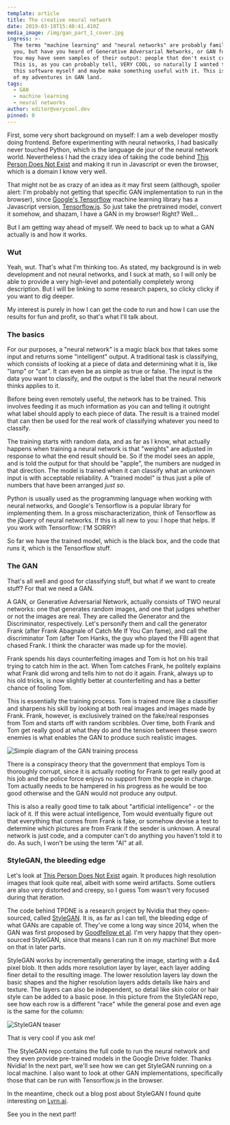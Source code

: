 ```yaml
---
template: article
title: The creative neural network
date: 2019-03-10T15:40:41.410Z
media_image: /img/gan_part_1_cover.jpg
ingress: >-
  The terms "machine learning" and "neural networks" are probably familiar to
  you, but have you heard of Generative Adversarial Networks, or GAN for short?
  You may have seen samples of their output: people that don't exist created from thin air.
  This is, as you can probably tell, VERY COOL, so naturally I wanted to run
  this software myself and maybe make something useful with it. This is part 1
  of my adventures in GAN land.
tags:
  - GAN
  - machine learning
  - neural networks
author: editor@verycool.dev
pinned: 0
---
```


First, some very short background on myself: I am a web developer mostly doing frontend. Before experimenting with neural networks, I had basically never touched Python, which is the language de jour of the neural network world. Nevertheless I had the crazy idea of taking the code behind [This Person Does Not Exist](https://thispersondoesnotexist.com/) and making it run in Javascript or even the browser, which is a domain I know very well.

That might not be as crazy of an idea as it may first seem (although, spoiler alert: I'm probably not getting that specific GAN implementation to run in the browser), since [Google's Tensorflow](https://www.tensorflow.org/) machine learning library has a Javascript version, [Tensorflow.js](https://www.tensorflow.org/js/). So just take the pretrained model, convert it somehow, and shazam, I have a GAN in my browser! Right? Well...

But I am getting way ahead of myself. We need to back up to what a GAN actually is and how it works.

### Wut

Yeah, wut. That's what I'm thinking too. As stated, my background is in web development and not neural networks, and I suck at math, so I will only be able to provide a very high-level and potentially completely wrong description. But I will be linking to some research papers, so clicky clicky if you want to dig deeper.

My interest is purely in how I can get the code to run and how I can use the results for fun and profit, so that's what I'll talk about.

### The basics

For our purposes, a "neural network" is a magic black box that takes some input and returns some "intelligent" output. A traditional task is classifying, which consists of looking at a piece of data and determining what it is, like "lamp" or "car". It can even be as simple as true or false. The input is the data you want to classify, and the output is the label that the neural network thinks applies to it.

Before being even remotely useful, the network has to be trained. This involves feeding it as much information as you can and telling it outright what label should apply to each piece of data. The result is a trained model that can then be used for the real work of classifying whatever you need to classify.

The training starts with random data, and as far as I know, what actually happens when training a neural network is that "weights" are adjusted in response to what the end result should be. So if the model sees an apple, and is told the output for that should be "apple", the numbers are nudged in that direction. The model is trained when it can classify what an unknown input is with acceptable reliability. A "trained model" is thus just a pile of numbers that have been arranged _just so_.

Python is usually used as the programming language when working with neural networks, and Google's Tensorflow is a popular library for implementing them. In a gross mischaracterization, think of Tensorflow as the jQuery of neural networks. If this is all new to you: I hope that helps. If you work with Tensorflow: I'M SORRY!

So far we have the trained model, which is the black box, and the code that runs it, which is the Tensorflow stuff.

### The GAN

That's all well and good for classifying stuff, but what if we want to create stuff? For that we need a GAN.

A GAN, or Generative Adversarial Network, actually consists of TWO neural networks: one that generates random images, and one that judges whether or not the images are real. They are called the Generator and the Discriminator, respectively. Let's personify them and call the generator Frank (after Frank Abagnale of Catch Me If You Can fame), and call the discriminator Tom (after Tom Hanks, the guy who played the FBI agent that chased Frank. I think the character was made up for the movie).

Frank spends his days counterfeiting images and Tom is hot on his trail trying to catch him in the act. When Tom catches Frank, he politely explains what Frank did wrong and tells him to not do it again. Frank, always up to his old tricks, is now slightly better at counterfeiting and has a better chance of fooling Tom.

This is essentially the training process. Tom is trained more like a classifier and sharpens his skill by looking at both real images and images made by Frank. Frank, however, is exclusively trained on the fake/real responses from Tom and starts off with random scribbles. Over time, both Frank and Tom get really good at what they do and the tension between these sworn enemies is what enables the GAN to produce such realistic images.

![Simple diagram of the GAN training process](/img/gans-overview.png 'GAN training diagram from https://www.lyrn.ai/2018/12/26/a-style-based-generator-architecture-for-generative-adversarial-networks/')

There is a conspiracy theory that the government that employs Tom is thoroughly corrupt, since it is actually rooting for Frank to get really good at his job and the police force enjoys no support from the people in charge. Tom actually needs to be hampered in his progress as he would be too good otherwise and the GAN would not produce any output.

This is also a really good time to talk about "artificial intelligence" - or the lack of it. If this were actual intelligence, Tom would eventually figure out that everything that comes from Frank is fake, or somehow devise a test to determine which pictures are from Frank if the sender is unknown. A neural network is just code, and a computer can't do anything you haven't told it to do. As such, I won't be using the term "AI" at all.

### StyleGAN, the bleeding edge

Let's look at [This Person Does Not Exist](https://thispersondoesnotexist.com/) again. It produces high resolution images that look quite real, albeit with some weird artifacts. Some outliers are also very distorted and creepy, so I guess Tom wasn't very focused during that iteration.

The code behind TPDNE is a research project by Nvidia that they open-sourced, called [StyleGAN](https://github.com/NVlabs/stylegan). It is, as far as I can tell, the bleeding edge of what GANs are capable of. They've come a long way since 2014, when the GAN was first proposed by [Goodfellow et al](https://arxiv.org/abs/1406.2661). I'm very happy that they open-sourced StyleGAN, since that means I can run it on my machine! But more on that in later parts.

StyleGAN works by incrementally generating the image, starting with a 4x4 pixel blob. It then adds more resolution layer by layer, each layer adding finer detail to the resulting image. The lower resolution layers lay down the basic shapes and the higher resolution layers adds details like hairs and texture. The layers can also be independent, so detail like skin color or hair style can be added to a basic pose. In this picture from the StyleGAN repo, see how each row is a different "race" while the general pose and even age is the same for the column:

![StyleGAN teaser](/img/stylegan-teaser.png 'StyleGAN in action')

That is very cool if you ask me!

The StyleGAN repo contains the full code to run the neural network and they even provide pre-trained models in the Google Drive folder. Thanks Nvidia! In the next part, we'll see how we can get StyleGAN running on a local machine. I also want to look at other GAN implementations, specifically those that can be run with Tensorflow.js in the browser.

In the meantime, check out a blog post about StyleGAN I found quite interesting on [Lyrn.ai](https://www.lyrn.ai/2018/12/26/a-style-based-generator-architecture-for-generative-adversarial-networks/).

See you in the next part!
